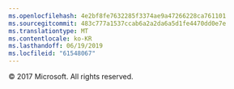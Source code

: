 ```yaml
---
ms.openlocfilehash: 4e2bf8fe7632285f3374ae9a47266228ca761101
ms.sourcegitcommit: 483c777a1537ccab6a2a2da6a5d1fe4470dd0e7e
ms.translationtype: MT
ms.contentlocale: ko-KR
ms.lasthandoff: 06/19/2019
ms.locfileid: "61548067"
---
```

© 2017 Microsoft. All rights reserved.